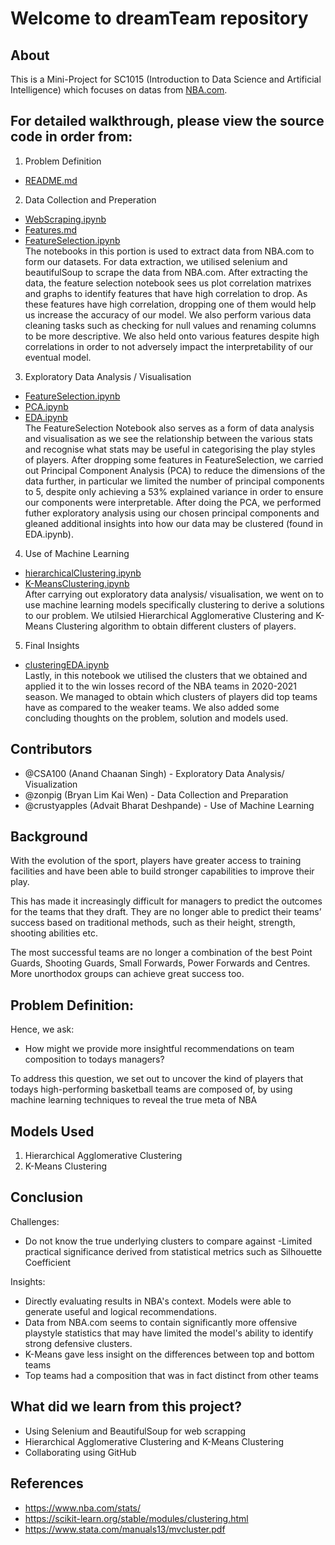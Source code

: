 # Welcome to dreamTeam repository

## About

This is a Mini-Project for SC1015 (Introduction to Data Science and Artificial Intelligence) which focuses on datas from [NBA.com](https://www.nba.com/stats/players/).

## For detailed walkthrough, please view the source code in order from:
1. Problem Definition
- [README.md](https://github.com/CSA100/nba-dsai/blob/master/README.md)


2. Data Collection and Preperation
- [WebScraping.ipynb](https://github.com/CSA100/nba-dsai/blob/master/Web%20Scrapping.ipynb)
- [Features.md](https://github.com/CSA100/nba-dsai/blob/master/Features.md)
- [FeatureSelection.ipynb](https://github.com/CSA100/nba-dsai/blob/master/FeatureSelection.ipynb)  
The notebooks in this portion is used to extract data from NBA.com to form our datasets. For data extraction, we utilised selenium and beautifulSoup to scrape the data from NBA.com. After extracting the data, the feature selection notebook sees us plot correlation matrixes and graphs to identify features that have high correlation to drop. As these features have high correlation, dropping one of them would help us increase the accuracy of our model. We also perform various data cleaning tasks such as checking for null values and renaming columns to be more descriptive. We also held onto various features despite high correlations in order to not adversely impact the interpretability of our eventual model.

3. Exploratory Data Analysis / Visualisation
- [FeatureSelection.ipynb](https://github.com/CSA100/nba-dsai/blob/master/FeatureSelection.ipynb)
- [PCA.ipynb](https://github.com/CSA100/nba-dsai/blob/master/PCA.ipynb)
- [EDA.ipynb](https://github.com/CSA100/nba-dsai/blob/master/EDA.ipynb)  
The FeatureSelection Notebook also serves as a form of data analysis and visualisation as we see the relationship between the various stats and recognise what stats may be useful in categorising the play styles of players. After dropping some features in FeatureSelection, we carried out Principal Component Analysis (PCA) to reduce the dimensions of the data further, in particular we limited the number of principal components to 5, despite only achieving a 53% explained variance in order to ensure our components were interpretable. After doing the PCA, we performed futher exploratory analysis using our chosen principal components and gleaned additional insights into how our data may be clustered (found in EDA.ipynb).


4. Use of Machine Learning
- [hierarchicalClustering.ipynb](https://github.com/CSA100/nba-dsai/blob/master/hierarchicalClustering.ipynb)
- [K-MeansClustering.ipynb](https://github.com/CSA100/nba-dsai/blob/master/K-MeansClustering.ipynb)  
After carrying out exploratory data analysis/ visualisation, we went on to use machine learning models specifically clustering to derive a solutions to our problem. We utilsied Hierarchical Agglomerative Clustering and K-Means Clustering algorithm to obtain different clusters of players. 

5. Final Insights
- [clusteringEDA.ipynb](https://github.com/CSA100/nba-dsai/blob/master/clusteringEDA.ipynb)   
Lastly, in this notebook we utilised the clusters that we obtained and applied it to the win losses record of the NBA teams in 2020-2021 season. We managed to obtain which clusters of players did top teams have as compared to the weaker teams. We also added some concluding thoughts on the problem, solution and models used. 


## Contributors
- @CSA100 (Anand Chaanan Singh) - Exploratory Data Analysis/ Visualization
- @zonpig (Bryan Lim Kai Wen) - Data Collection and Preparation
- @crustyapples (Advait Bharat Deshpande) - Use of Machine Learning

## Background
With the evolution of the sport, players have greater access to training facilities and have been able to build stronger capabilities to improve their play.

This has made it increasingly difficult for managers to predict the outcomes for the teams that they draft. They are no longer able to predict their teams’ success based on traditional methods, such as their height, strength, shooting abilities etc. 

The most successful teams are no longer a combination of the best Point Guards, Shooting Guards, Small Forwards, Power Forwards and Centres. More unorthodox groups can achieve great success too.

## Problem Definition:
Hence, we ask:
- How might we provide more insightful recommendations on team composition to todays managers?

To address this question, we set out to uncover the kind of players that todays high-performing basketball teams are composed of, by using machine learning techniques to reveal the true meta of NBA

## Models Used

1. Hierarchical Agglomerative Clustering 
2. K-Means Clustering

## Conclusion
Challenges:
- Do not know the true underlying clusters to compare against
-Limited practical significance derived from statistical metrics such as Silhouette Coefficient

Insights:
- Directly evaluating results in NBA's context. Models were able to generate useful and logical recommendations.
- Data from NBA.com seems to contain significantly more offensive playstyle statistics that may have limited the model's ability to identify strong defensive clusters.
- K-Means gave less insight on the differences between top and bottom teams
- Top teams had a composition that was in fact distinct from other teams


## What did we learn from this project?
- Using Selenium and BeautifulSoup for web scrapping
- Hierarchical Agglomerative Clustering and K-Means Clustering
- Collaborating using GitHub

## References
- https://www.nba.com/stats/
- https://scikit-learn.org/stable/modules/clustering.html
- https://www.stata.com/manuals13/mvcluster.pdf
